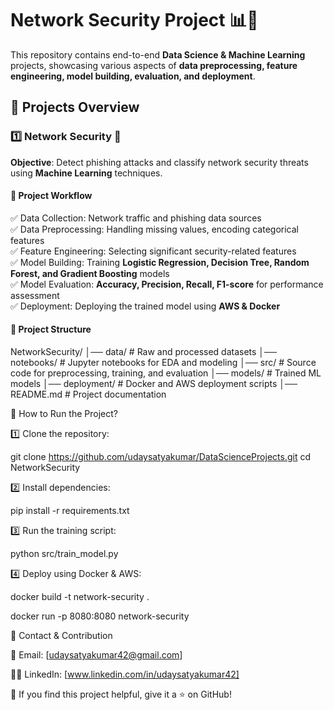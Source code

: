 
# Network Security Project 📊🚀  
This repository contains end-to-end **Data Science & Machine Learning** projects, showcasing various aspects of **data preprocessing, feature engineering, model building, evaluation, and deployment**.  

## 📁 Projects Overview  
### 1️⃣ **Network Security** 🔐  
**Objective**: Detect phishing attacks and classify network security threats using **Machine Learning** techniques.  

#### 🔹 **Project Workflow**  
✅ Data Collection: Network traffic and phishing data sources  
✅ Data Preprocessing: Handling missing values, encoding categorical features  
✅ Feature Engineering: Selecting significant security-related features  
✅ Model Building: Training **Logistic Regression, Decision Tree, Random Forest, and Gradient Boosting** models  
✅ Model Evaluation: **Accuracy, Precision, Recall, F1-score** for performance assessment  
✅ Deployment: Deploying the trained model using **AWS & Docker**  

#### 📂 **Project Structure**  

NetworkSecurity/
│── data/                # Raw and processed datasets
│── notebooks/           # Jupyter notebooks for EDA and modeling
│── src/                 # Source code for preprocessing, training, and evaluation
│── models/              # Trained ML models
│── deployment/          # Docker and AWS deployment scripts
│── README.md            # Project documentation



🚀 How to Run the Project?

1️⃣ Clone the repository:

git clone https://github.com/udaysatyakumar/DataScienceProjects.git
   cd NetworkSecurity

2️⃣ Install dependencies:

pip install -r requirements.txt

3️⃣ Run the training script:

python src/train_model.py

4️⃣ Deploy using Docker & AWS:

docker build -t network-security .

docker run -p 8080:8080 network-security

📢 Contact & Contribution

📧 Email: [udaysatyakumar42@gmail.com] 

👨‍💻 LinkedIn: [www.linkedin.com/in/udaysatyakumar42] 

🌟 If you find this project helpful, give it a ⭐ on GitHub!




